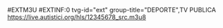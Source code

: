 #EXTM3U 
#EXTINF:0 tvg-id="ext" group-title="DEPORTE",TV PUBLICA
https://live.autistici.org/hls/12345678_src.m3u8














